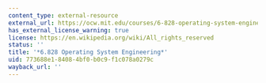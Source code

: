 ```yaml
---
content_type: external-resource
external_url: https://ocw.mit.edu/courses/6-828-operating-system-engineering-fall-2012/
has_external_license_warning: true
license: https://en.wikipedia.org/wiki/All_rights_reserved
status: ''
title: '*6.828 Operating System Engineering*'
uid: 773688e1-8408-4bf0-b0c9-f1c078a0279c
wayback_url: ''
---
```

